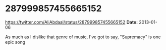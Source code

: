 # 287999857455665152
https://twitter.com/AliAbdaal/status/287999857455665152
**Date:** 2013-01-06

As much as I dislike that genre of music, I've got to say, "Supremacy" is one epic song
